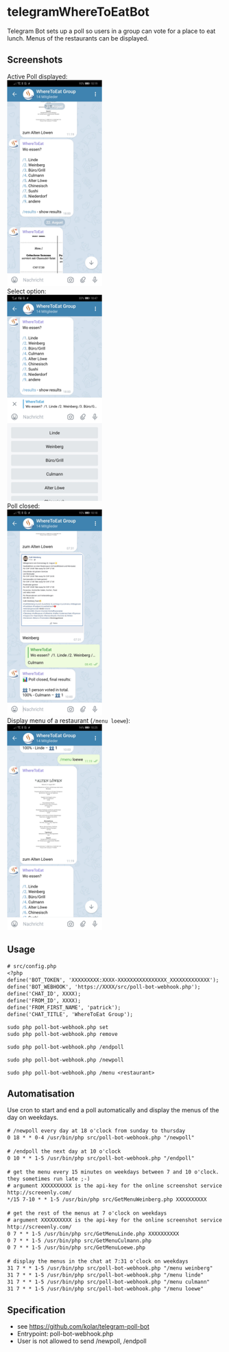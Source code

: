 # telegramWhereToEatBot
Telegram Bot sets up a poll so users in a group can vote for a place to eat lunch. Menus of the restaurants can be displayed.

## Screenshots
Active Poll displayed:<br>
<img src="src/images/start-poll.jpg" height="480"><br>
Select option:<br>
<img src="src/images/select.jpg" height="480"><br>
Poll closed:<br>
<img src="src/images/end-poll.jpg" height="480"><br>
Display menu of a restaurant (`/menu loewe`):<br>
<img src="src/images/menu-command.jpg" height="480"><br>

## Usage
```
# src/config.php
<?php
define('BOT_TOKEN', 'XXXXXXXXX:XXXX-XXXXXXXXXXXXXXXX_XXXXXXXXXXXXX');
define('BOT_WEBHOOK', 'https://XXXX/src/poll-bot-webhook.php');
define('CHAT_ID', XXXX);
define('FROM_ID', XXXX);
define('FROM_FIRST_NAME', 'patrick');
define('CHAT_TITLE', 'WhereToEat Group');
```
```
sudo php poll-bot-webhook.php set
sudo php poll-bot-webhook.php remove
```
```
sudo php poll-bot-webhook.php /endpoll
```
```
sudo php poll-bot-webhook.php /newpoll
```
```
sudo php poll-bot-webhook.php /menu <restaurant>
```
## Automatisation
Use cron to start and end a poll automatically and display the menus of the day on weekdays.
```
# /newpoll every day at 18 o'clock from sunday to thursday
0 18 * * 0-4 /usr/bin/php src/poll-bot-webhook.php "/newpoll"

# /endpoll the next day at 10 o'clock 
0 10 * * 1-5 /usr/bin/php src/poll-bot-webhook.php "/endpoll"

# get the menu every 15 minutes on weekdays between 7 and 10 o'clock. they sometimes run late ;-)
# argument XXXXXXXXXX is the api-key for the online screenshot service http://screeenly.com/
*/15 7-10 * * 1-5 /usr/bin/php src/GetMenuWeinberg.php XXXXXXXXXX

# get the rest of the menus at 7 o'clock on weekdays
# argument XXXXXXXXXX is the api-key for the online screenshot service http://screeenly.com/
0 7 * * 1-5 /usr/bin/php src/GetMenuLinde.php XXXXXXXXXX
0 7 * * 1-5 /usr/bin/php src/GetMenuCulmann.php
0 7 * * 1-5 /usr/bin/php src/GetMenuLoewe.php

# display the menus in the chat at 7:31 o'clock on weekdays
31 7 * * 1-5 /usr/bin/php src/poll-bot-webhook.php "/menu weinberg"
31 7 * * 1-5 /usr/bin/php src/poll-bot-webhook.php "/menu linde"
31 7 * * 1-5 /usr/bin/php src/poll-bot-webhook.php "/menu culmann"
31 7 * * 1-5 /usr/bin/php src/poll-bot-webhook.php "/menu loewe"
```

## Specification
- see https://github.com/kolar/telegram-poll-bot
- Entrypoint: poll-bot-webhook.php
- User is not allowed to send /newpoll, /endpoll
